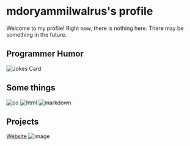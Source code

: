 # mdoryammilwalrus's profile
Welcome to my profile!
Right now, there is nothing here. There may be something in the future.
## Programmer Humor
![Jokes Card](https://readme-jokes.vercel.app/api)
## Some things
![os](https://img.shields.io/badge/OS-Windows-lightblue/?logo=microsoft)
![html](https://img.shields.io/badge/Knows-HTML-blue/?logo=html5&logoColor=warning&color=orange)
![markdown](https://img.shields.io/badge/Knows-MarkDown-FFF?logo=markdown)
## Projects
[Website](https://mdoryammilwalrus.github.io/)
![image]()
